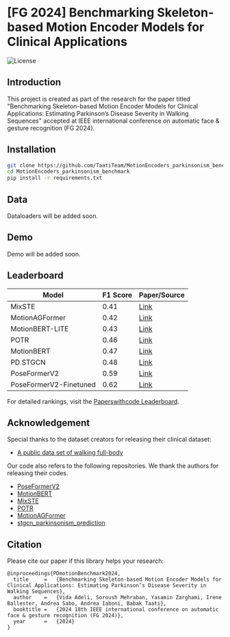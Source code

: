 # [FG 2024] Benchmarking Skeleton-based Motion Encoder Models for Clinical Applications


![License](https://img.shields.io/badge/license-MIT-blue)


## Introduction
This project is created as part of the research for the paper titled "Benchmarking Skeleton-based Motion Encoder Models for Clinical Applications: Estimating Parkinson’s Disease Severity in Walking Sequences" accepted at IEEE  international conference on automatic face \& gesture recognition (FG 2024). 

## Installation
```bash
git clone https://github.com/TaatiTeam/MotionEncoders_parkinsonism_benchmark.git
cd MotionEncoders_parkinsonism_benchmark
pip install -r requirements.txt
```

## Data
Dataloaders will be added soon.

## Demo
Demo will be added soon.

## Leaderboard

| Model          | F1 Score | Paper/Source |
| ---------------|----------|--------------|
| MixSTE   | 0.41    | [Link](https://paperswithcode.com/paper/xyz) |
| MotionAGFormer  | 0.42    | [Link](https://paperswithcode.com/paper/abc) |
| MotionBERT-LITE    | 0.43    | [Link](https://paperswithcode.com/paper/xyz) |
| POTR   | 0.46    | [Link](https://paperswithcode.com/paper/abc) |
| MotionBERT    | 0.47    | [Link](https://paperswithcode.com/paper/xyz) |
| PD STGCN  | 0.48    | [Link](https://paperswithcode.com/paper/abc) |
| PoseFormerV2    | 0.59    | [Link](https://paperswithcode.com/paper/xyz) |
| PoseFormerV2-Finetuned  | 0.62    | [Link](https://paperswithcode.com/paper/abc) |


For detailed rankings, visit the [Paperswithcode Leaderboard](https://paperswithcode.com/sota/classification-on-full-body-parkinsons).


## Acknowledgement
Special thanks to the dataset creators for releasing their clinical dataset: 
- [A public data set of walking full-body](https://www.frontiersin.org/journals/neuroscience/articles/10.3389/fnins.2023.992585/full)

Our code also refers to the following repositories. We thank the authors for releasing their codes.

- [PoseFormerV2](https://github.com/QitaoZhao/PoseFormerV2)
- [MotionBERT](https://github.com/Walter0807/MotionBERT)
- [MixSTE](https://github.com/JinluZhang1126/MixSTE)
- [POTR](https://github.com/idiap/potr)
- [MotionAGFormer](https://github.com/TaatiTeam/MotionAGFormer/tree/master)
- [stgcn_parkinsonism_prediction](https://github.com/TaatiTeam/stgcn_parkinsonism_prediction)




## Citation
Please cite our paper if this library helps your research:
```
@inproceedings{PDmotionBenchmark2024,
  title     =   {Benchmarking Skeleton-based Motion Encoder Models for Clinical Applications: Estimating Parkinson’s Disease Severity in Walking Sequences}, 
  author    =   {Vida Adeli, Soroush Mehraban, Yasamin Zarghami, Irene Ballester, Andrea Sabo, Andrea Iaboni, Babak Taati},
  booktitle =   {2024 18th IEEE international conference on automatic face & gesture recognition (FG 2024)},
  year      =   {2024}
}
```
